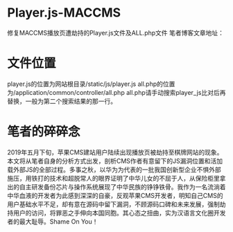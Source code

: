 # Player.js-MACCMS
修复MACCMS播放页遭劫持的Player.js文件及ALL.php文件
笔者博客文章地址：
# 文件位置
player.js的位置为网站根目录/static/js/player.js
all.php的位置为/application/common/controller/all.php
all.php请手动搜索player_js比对后再替换，一般为第二个搜索结果的那一行。
# 笔者的碎碎念
2019年五月下旬，苹果CMS建站用户陆续出现播放页被劫持至棋牌网站的现象。本文将从笔者自身的分析方式出发，剖析CMS作者有意留下的JS漏洞位置和活加载外部JS的全部过程。多事之秋，以华为为代表的一批我国创新型企业不惧外部施压，用铁打的技术和超脱常人的眼界证明了中华儿女的不屈于人，从保险柜里拿出的自主研发备份芯片与操作系统展现了中华民族的铮铮铁骨。我作为一名流淌着中华血液的开发者为此感到深深的自豪，反观苹果CMS开发者，明知自己CMS的用户基础水平不足，却有意在源码中留下漏洞，不顾源码口碑和未来发展，强制劫持用户的访问，将罪恶之手伸向本国同胞。其心态之扭曲，实为汉语言文化圈开发者的最大耻辱。Shame On You！
